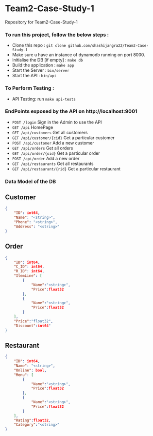 # Team2-Case-Study-1
Repository for Team2-Case-Study-1

### To run this project, follow the below steps :
-  Clone this repo : `git clone github.com/shashijangra22/Team2-Case-Study-1`
-  Make sure u have an instance of dynamodb running on port 8000.
-  Initialise the DB [if empty] : `make db`
-  Build the application : `make app`
-  Start the Server : `bin/server`
-  Start the API : `bin/api`

### To Perform Testing :
- API Testing: run `make api-tests`

### EndPoints exposed by the API on http://localhost:9001

- `POST /login`                     Sign in the Admin to use the API
- `GET /api`                        HomePage
- `GET /api/customers`              Get all customers
- `GET /api/customer/{cid}`         Get a particular customer
- `POST /api/customer`              Add a new customer
- `GET /api/orders`                 Get all orders
- `GET /api/order/{oid}`            Get a particular order
- `POST /api/order`                 Add a new order
- `GET /api/restaurants`            Get all restaurants
- `GET /api/restaurant/{rid}`       Get a particular restaurant

### Data Model of the DB

Customer
----

```json
{
    "ID": int64,
    "Name": "<string>",
    "Phone": "<string>",
    "Address": "<string>"
}
```

Order
----

```json
{
    "ID": int64,
    "C_ID": int64,
    "R_ID": int64,
    "ItemLine": [
        {
            "Name":"<string>",
            "Price":float32        
        },
        {
            "Name":"<string>",
            "Price":float32
        }
    ],
    "Price":"float32",
    "Discount":int64"
}
```

Restaurant
----

```json
{
    "ID": int64,
    "Name": "<string>",
    "Online": bool,
    "Menu": [
        {
            "Name":"<string>",
            "Price":float32
        },
        {
            "Name":"<string>",
            "Price":float32
        }
    ],
    "Rating":float32,
    "Category":"<string>"
}
```